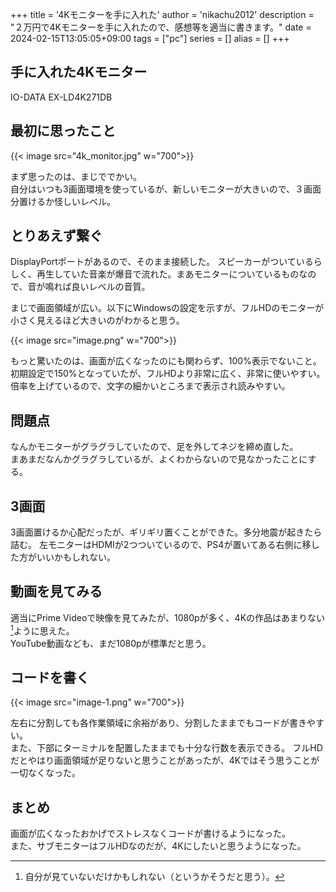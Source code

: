 +++
title = '4Kモニターを手に入れた'
author = 'nikachu2012'
description = "２万円で4Kモニターを手に入れたので、感想等を適当に書きます。"
date = 2024-02-15T13:05:05+09:00
tags = ["pc"]
series = []
alias = []
+++

## 手に入れた4Kモニター
IO-DATA EX-LD4K271DB

## 最初に思ったこと

{{< image src="4k_monitor.jpg" w="700">}}

まず思ったのは、まじででかい。  
自分はいつも3画面環境を使っているが、新しいモニターが大きいので、３画面分置けるか怪しいレベル。

## とりあえず繋ぐ
DisplayPortポートがあるので、そのまま接続した。
スピーカーがついているらしく、再生していた音楽が爆音で流れた。まあモニターについているものなので、音が鳴れば良いレベルの音質。

まじで画面領域が広い。以下にWindowsの設定を示すが、フルHDのモニターが小さく見えるほど大きいのがわかると思う。

{{< image src="image.png" w="700">}}

もっと驚いたのは、画面が広くなったのにも関わらず、100%表示でないこと。
初期設定で150%となっていたが、フルHDより非常に広く、非常に使いやすい。  
倍率を上げているので、文字の細かいところまで表示され読みやすい。

## 問題点
なんかモニターがグラグラしていたので、足を外してネジを締め直した。  
まあまだなんかグラグラしているが、よくわからないので見なかったことにする。

## 3画面
3画面置けるか心配だったが、ギリギリ置くことができた。多分地震が起きたら詰む。
左モニターはHDMIが2つついているので、PS4が置いてある右側に移した方がいいかもしれない。

## 動画を見てみる

適当にPrime Videoで映像を見てみたが、1080pが多く、4Kの作品はあまりない[^1]ように思えた。  
YouTube動画なども、まだ1080pが標準だと思う。

## コードを書く

{{< image src="image-1.png" w="700">}}

左右に分割しても各作業領域に余裕があり、分割したままでもコードが書きやすい。  
また、下部にターミナルを配置したままでも十分な行数を表示できる。
フルHDだとやはり画面領域が足りないと思うことがあったが、4Kではそう思うことが一切なくなった。

## まとめ
画面が広くなったおかげでストレスなくコードが書けるようになった。  
また、サブモニターはフルHDなのだが、4Kにしたいと思うようになった。

[^1]: 自分が見ていないだけかもしれない（というかそうだと思う）。
